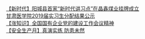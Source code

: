   
[【新时代】阳城县首家“新时代讲习点”在晶鑫煤业挂牌成立](http://www.dianyue.me/archives/028/kusjujuans2tzazd/)  
[甘肃医学院2019届实习生分配结果公示](http://www.dianyue.me/archives/693/bvpq7s3troorhp30/)  
[【涨知识】全国国有企业党的建设工作会议精神](http://www.dianyue.me/archives/028/yw3odoriab5pwrej/)  
[【安全生产月】真演实练  防患未然](http://www.dianyue.me/archives/028/5va5rkvybimsdk1q/)